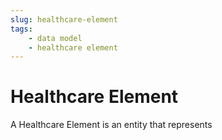 ```yaml
---
slug: healthcare-element
tags:
    - data model
    - healthcare element
---
```

# Healthcare Element

A Healthcare Element is an entity that represents